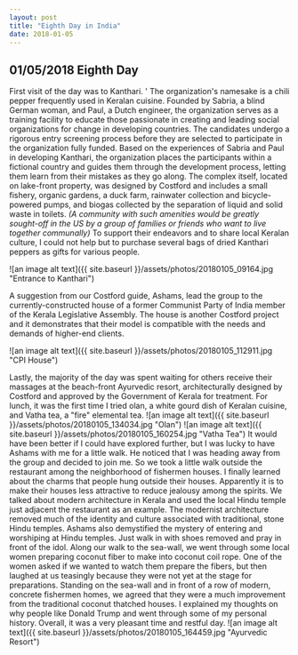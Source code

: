 ```yaml
---
layout: post
title: "Eighth Day in India"
date: 2018-01-05
---
```


## 01/05/2018 Eighth Day

First visit of the day was to Kanthari. '
The organization's namesake is a chili pepper frequently used in Keralan cuisine. 
Founded by Sabria, a blind German woman, and Paul, a Dutch engineer, the organization serves as a training facility to educate those passionate in creating and leading social organizations for change in developing countries.
The candidates undergo a rigorous entry screening process before they are selected to participate in the organization fully funded. 
Based on the experiences of Sabria and Paul in developing Kanthari, the organization places the participants within a fictional country and guides them through the development process, letting them learn from their mistakes as they go along.
The complex itself, located on lake-front property, was designed by Costford and includes a small fishery, organic gardens, a duck farm, rainwater collection and bicycle-powered pumps, and biogas collected by the separation of liquid and solid waste in toilets.
*(A community with such amenities would be greatly sought-off in the US by a group of families or friends who want to live together communally)*
To support their endeavors and to share local Keralan culture, I could not help but to purchase several bags of dried Kanthari peppers as gifts for various people.

![an image alt text]({{ site.baseurl }}/assets/photos/20180105_09164.jpg "Entrance to Kanthari")

A suggestion from our Costford guide, Ashams, lead the group to the currently-constructed house of a former Communist Party of India member of the Kerala Legislative Assembly. 
The house is another Costford project and it demonstrates that their model is compatible with the needs and demands of higher-end clients.

![an image alt text]({{ site.baseurl }}/assets/photos/20180105_112911.jpg "CPI House")

Lastly, the majority of the day was spent waiting for others receive their massages at the beach-front Ayurvedic resort, architecturally designed by Costford and approved by the Government of Kerala for treatment.
For lunch, it was the first time I tried olan, a white gourd dish of Keralan cuisine, and Vatha tea, a "fire" elemental tea.
![an image alt text]({{ site.baseurl }}/assets/photos/20180105_134034.jpg "Olan")
![an image alt text]({{ site.baseurl }}/assets/photos/20180105_160254.jpg "Vatha Tea")
It would have been better if I could have explored further, but I was lucky to have Ashams with me for a little walk.
He noticed that I was heading away from the group and decided to join me.
So we took a little walk outside the restaurant among the neighborhood of fishermen houses. 
I finally learned about the charms that people hung outside their houses. Apparently it is to make their houses less attractive to reduce jealousy among the spirits.
We talked about modern architecture in Kerala and used the local Hindu temple just adjacent the restaurant as an example. The modernist architecture removed much of the identity and culture associated with traditional, stone Hindu temples.
Ashams also demystified the mystery of entering and worshiping at Hindu temples. Just walk in with shoes removed and pray in front of the idol.
Along our walk to the sea-wall, we went through some local women preparing coconut fiber to make into coconut coil rope. 
One of the women asked if we wanted to watch them prepare the fibers, but then laughed at us teasingly because they were not yet at the stage for preparations.
Standing on the sea-wall and in front of a row of modern, concrete fishermen homes, we agreed that they were a much improvement from the traditional coconut thatched houses.
I explained my thoughts on why people like Donald Trump and went through some of my personal history.
Overall, it was a very pleasant time and restful day.
![an image alt text]({{ site.baseurl }}/assets/photos/20180105_164459.jpg "Ayurvedic Resort")


